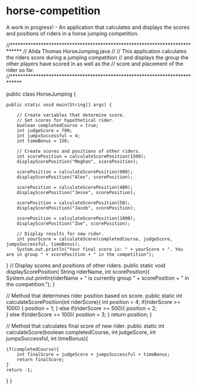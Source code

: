 # horse-competition
A work in progress! - An application that calculates and displays the scores and positions of riders in a horse jumping competition. 

//****************************************************************************
// Alida Thomas        HorseJumping.java
//
// This application calculates the riders score during a jumping competition
// and displays the group the other players have scored in as well as the 
// score and placement of the rider so far. 
//****************************************************************************

public class HorseJumping {

    public static void main(String[] args) {
    
        // Create variables that determine score. 
        // Set scores for hypothetical rider. 
        boolean completedCourse = true;
        int judgeScore = 700;
        int jumpsSuccessful = 4;
        int timeBonus = 150;
        
        // Create scores and positions of other riders.
        int scorePosition = calculateScorePosition(1500);
        displayScorePosition("Meghan", scorePosition);
        
        scorePosition = calculateScorePosition(900);
        displayScorePosition("Alex", scorePosition);
        
        scorePosition = calculateScorePosition(400);
        displayScorePosition("Jesse", scorePosition);
        
        scorePosition = calculateScorePosition(50);
        displayScorePosition("Jacob", scorePosition);
        
        scorePosition = calculateScorePosition(1000);
        displayScorePosition("Zoe", scorePosition); 
        
        // Display results for new rider.
        int yourScore = calculateScore(completedCourse, judgeScore, jumpsSuccessful, timeBonus);
        System.out.println("Your final score is: " + yourScore + ". You are in group " + scorePosition + " in the competition");
        
        
}
  // Display scores and positions of other riders.
  public static void displayScorePosition( String riderName, int scorePosition){
    System.out.println(riderName + " is currently group "
    + scorePosition + " in the competition.");
}

  // Method that determines rider position based on score. 
  public static int calculateScorePosition(int riderScore){
  int position = 4;
    if(riderScore >= 1000) {
    position = 1;
}   else if(riderScore >= 500){
    position = 2;  
}   else if(riderScore >= 100){
    position = 3;
}
  return position;
}

  // Method that calculates final score of new rider. 
  public static int calculateScore(boolean completedCourse, int judgeScore, int jumpsSuccessful, int timeBonus){
    
    if(completedCourse){
        int finalScore = judgeScore + jumpsSuccessful + timeBonus;
        return finalScore;
    }
    return -1;
}
}
